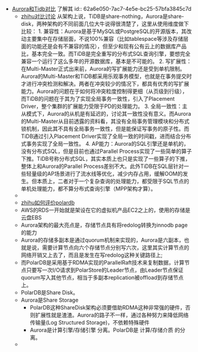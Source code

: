 - [Aurora和Tidb对比](https://mp.weixin.qq.com/s?__biz=MzkwOTIxNDQ3OA==&mid=2247533409&idx=1&sn=3c6b165d4c8d58c18661d5b8aefd8535&source=41#wechat_redirect) 了解其
  id:: 62a6e050-7ac7-4e5e-bc25-57bfa3845c7d
	- [zhihu对比讨论](https://www.zhihu.com/question/56669587) 从架构上说，TiDB是share-nothing，Aurora是share-disk，两种架构的不同前面几位大牛说得很清楚了，这里从使用维度做下比较： 1. 兼容性：Aurora是基于MySQL或PostgreSQL的开源版本，其改动主要集中在存储层面，不说100%兼容（比如tablespace等涉及存储层面的功能还是会有不兼容的情况），但至少和现有公有云上的数据库产品比，基本完全一致。而TiDB是完全重写的分布式SQL查询引擎，要想完全兼容一个运行了这么多年的开源数据库，基本是不可能的。 2. 写扩展性：在Multi-Master正式出来前，Aurora的写扩展能力还是受到单机限制。Aurora的Multi-Master和TiDB都采用乐观事务模型，也就是在事务提交时才进行冲突检测和解决。两者在冲突较少的情况下，都具有优秀的写扩展能力。Aurora的问题在于如何将冲突粒度控制得更细（从页级到行级），而TiDB的问题在于其为了实现全局事务一致性，引入了Placement Driver，整个集群的扩展能力受限于PD的处理能力。 3. 全局一致性：主从模式下，Aurora的从机是有延迟的，讨论其一致性没有意义。而Aurora的Multi-Master从目前透露的资料看，其没有全局事务管理模块和分布式锁机制，因此其不具有全局事务一致性，但是能保证写事务的原子性。而TiDB通过引入Placement Driver实现了全局一致的时间戳，进而结合分布式事务实现了全局一致性。 4.  AP能力：Aurora的SQL引擎还是单机的，没有分布式SQL，但是目前也通过Parallel Process实现了一些简单的算子下推。TiDB号称分布式SQL，其实本质上也只是实现了一些算子的下推，整体上和Aurora的Parallel Process差别不大。此外TiDB在SQL层针对一些轻量级的AP场景进行了流水线等优化，减少内存占用，缓解OOM的发生。但本质上，二者对于一个复杂查询的处理能力，都受限于SQL节点的单机处理能力，都不算分布式查询引擎（MPP架构才算）。
	-
	- [zhihu如何评价polardb](https://www.zhihu.com/question/63987114/answer/244520478)
	- AWS的RDS一开始就是架设在它的虚拟机产品EC2之上的，使用的存储是云盘EBS
	- Aurora架构的最大亮点是，存储节点具有将redolog转换为innodb page的能力
	- Aurora的存储多副本是通过quorum机制来实现的，Aurora是六副本，也就是说，需要计算节点向六个存储节点分别写六次，这里其实计算节点的网络开销又上去了，而且是发生在写redolog这种关键路径上;
	- 而PolarDB是采用基于RDMA实现的ParallelRaft技术来复制数据，计算节点只要写一次I/O请求到PolarStore的Leader节点，由Leader节点保证quorum写入其他节点，相当于多副本replication被offload到存储节点上。
	- PolarDB是Share Disk。
	- Aurora是Share Storage
		- PolarDB这种ShareDisk架构必须要借助RDMA这种非常强的硬件，否则扩展性就是渣渣。Aurora的路子不一样，通过各种努力来降低网络传输量(Log Structured Storage)，不依赖特殊硬件
		- Aurora是计算引擎/存储引擎 分离。PolarDB是 计算/存储介质 的分离。
	-